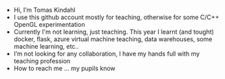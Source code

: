 - Hi, I’m Tomas Kindahl
- I use this github account mostly for teaching, otherwise for some C/C++ OpenGL experimentation
- Currently I'm not learning, just teaching. This year I learnt (and tought) docker, flask,
  azure virtual machine teaching, data warehouses, some machine learning, etc..
- I’m not looking for any collaboration, I have my hands full with my teaching profession
- How to reach me ... my pupils know

<!---
TomasKindahl/TomasKindahl is a ✨ special ✨ repository because its `README.md` (this file) appears on your GitHub profile.
You can click the Preview link to take a look at your changes.
--->
